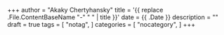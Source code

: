 +++
author = "Akaky Chertyhansky"
title = '{{ replace .File.ContentBaseName "-" " " | title }}'
date = {{ .Date }}
description = ""
draft = true
tags = [
    "notag",
]
categories = [
    "nocategory",
]
+++

